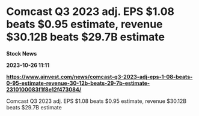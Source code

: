 # Comcast Q3 2023 adj. EPS $1.08 beats $0.95 estimate, revenue $30.12B beats $29.7B estimate
**Stock News**

**2023-10-26 11:11**

**https://www.ainvest.com/news/comcast-q3-2023-adj-eps-1-08-beats-0-95-estimate-revenue-30-12b-beats-29-7b-estimate-2310100083f1f8e12f473084/**

Comcast Q3 2023 adj. EPS $1.08 beats $0.95 estimate, revenue $30.12B beats $29.7B estimate